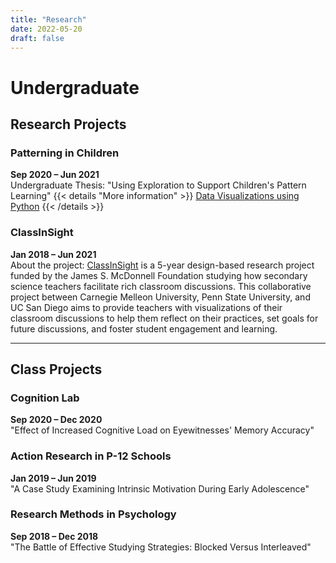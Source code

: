 ```yaml
---
title: "Research"
date: 2022-05-20
draft: false
---
```

# Undergraduate
## Research Projects
### Patterning in Children
**Sep 2020 – Jun 2021**  
Undergraduate Thesis: "Using Exploration to Support Children's Pattern Learning"
{{< details "More information" >}}
<a class="external-link" href="https://github.com/vyleung/PiC/blob/main/pic_visualizations_VL.ipynb">Data Visualizations using Python</a>
{{< /details >}}

### ClassInSight
**Jan 2018 – Jun 2021**  
About the project: <a class="external-link" href="https://www.hcii.cmu.edu/news/2018/25m-grant-received-study-science-teaching">ClassInSight</a> is a 5-year design-based research project funded by the James S. McDonnell Foundation studying how secondary science teachers facilitate rich classroom discussions. This collaborative project between Carnegie Melleon University, Penn State University, and UC San Diego aims to provide teachers with visualizations of their classroom discussions to help them reflect on their practices, set goals for future discussions, and foster student engagement and learning.

<hr>

## Class Projects
### Cognition Lab
**Sep 2020 – Dec 2020**  
"Effect of Increased Cognitive Load on Eyewitnesses' Memory Accuracy"

### Action Research in P-12 Schools
**Jan 2019 – Jun 2019**  
"A Case Study Examining Intrinsic Motivation During Early Adolescence"

### Research Methods in Psychology
**Sep 2018 – Dec 2018**  
"The Battle of Effective Studying Strategies: Blocked Versus Interleaved"